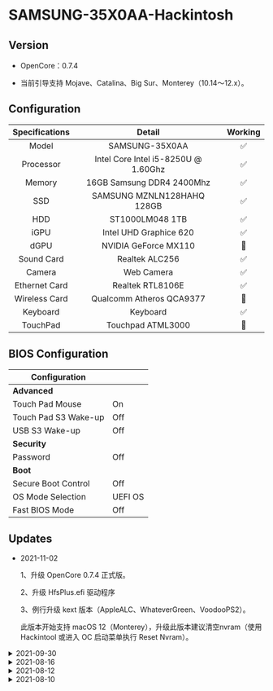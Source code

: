 # SAMSUNG-35X0AA-Hackintosh
## Version
* OpenCore：0.7.4

* 当前引导支持 Mojave、Catalina、Big Sur、Monterey（10.14～12.x）。

## Configuration
| Specifications | Detail | Working |
| :------------: | :------: | :--------: |
| Model | SAMSUNG-35X0AA | ✅ |
| Processor | Intel Core Intel i5-8250U @ 1.60Ghz | ✅ |
| Memory | 16GB Samsung DDR4 2400Mhz | ✅ |
| SSD | SAMSUNG MZNLN128HAHQ 128GB | ✅ |
| HDD | ST1000LM048 1TB | ✅ |
| iGPU | Intel UHD Graphice 620 | ✅ |
| dGPU | NVIDIA GeForce MX110 | 🚫 |
| Sound Card | Realtek ALC256 | ✅ |
| Camera | Web Camera | ✅ |
| Ethernet Card | Realtek RTL8106E | ✅ |
| Wireless Card | Qualcomm Atheros QCA9377 | 🚫 |
| Keyboard | Keyboard | ✅ |
| TouchPad | Touchpad ATML3000 | 🚫 |

## BIOS Configuration
|  Configuration |   |
| ------------ | ------------ |
|  **Advanced**  |   |
|  Touch Pad Mouse | On  |
|  Touch Pad S3 Wake-up | Off  |
|  USB S3 Wake-up |  Off |
|  **Security** |   |
|  Password | Off  |
|  **Boot** |   |
|  Secure Boot Control   | Off |
|  OS Mode Selection   | UEFI OS |
|  Fast BIOS Mode   | Off |

## Updates

- 2021-11-02

  1、升级 OpenCore 0.7.4 正式版。
  
  2、升级 HfsPlus.efi 驱动程序

  3、例行升级 kext 版本（AppleALC、WhateverGreen、VoodooPS2）。
  
  此版本开始支持 macOS 12（Monterey），升级此版本建议清空nvram（使用 Hackintool 或进入 OC 启动菜单执行 Reset Nvram）。
<details>
<summary>2021-09-30</summary>
1、升级 OpenCore 0.7.3 正式版。
<br>
2、例行升级 kext 版本（AppleALC、Lilu、VirtualSMC、WhateverGreen）。
</details>

<details>
<summary>2021-08-16</summary>
1、定制 USBPorts.kext 驱动所有 USB 并内建。
<br>
2、关闭部分无用内核Kext驱动。
</details>
  
<details>
<summary>2021-08-12</summary>
1、升级 OpenCore 0.7.2 正式版。
<br>
2、例行升级 kext 版本（AppleALC、Lilu、NVMeFix、VirtualSMC、WhateverGreen、ECEnabler）。
<br>
3、启用 OpenCore 默认主题模式引导。
<br>
4、添加缓冲帧补丁。
<br>
5、模拟机型为MacBookPro14,2。
</details>

<details>
<summary>2021-08-10</summary>
1、基于 OpenCore 0.7.1 正式版进行EFI引导制作。
</details>
